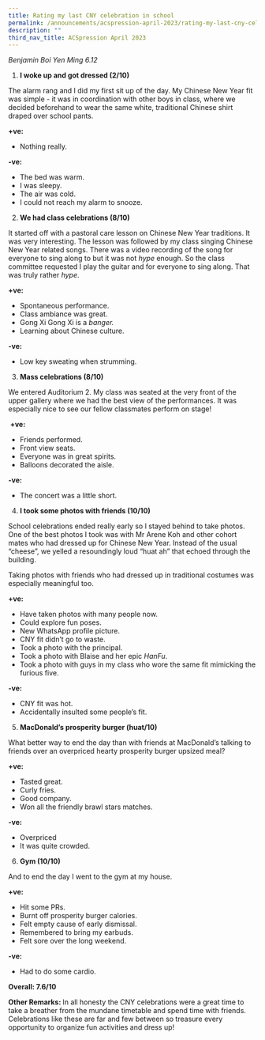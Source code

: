 ```yaml
---
title: Rating my last CNY celebration in school
permalink: /announcements/acspression-april-2023/rating-my-last-cny-celebration-in-school/
description: ""
third_nav_title: ACSpression April 2023
---
```

<p><em>Benjamin Boi Yen Ming 6.12&nbsp;</em></p>
<ol>
<li><strong>I woke up and got dressed (2/10)</strong></li>
</ol>
<p>The alarm rang and I did my first sit up of the day. My Chinese New Year fit was simple - it was in coordination with other boys in class, where we decided beforehand to wear the same white, traditional Chinese shirt draped over school pants.&nbsp;</p>
<p><strong>+ve:&nbsp;</strong></p>
<ul>
<li>Nothing really.</li>
</ul>
<p><strong>-ve:&nbsp;</strong></p>
<ul>
<li>The bed was warm.</li>
<li>I was sleepy.</li>
<li>The air was cold.</li>
<li>I could not reach my alarm to snooze.</li>
</ul>
<ol start="2">
<li><strong>We had class celebrations (8/10)</strong></li>
</ol>
<p>It started off with a pastoral care lesson on Chinese New Year traditions. It was very interesting. The lesson was followed by my class singing Chinese New Year related songs. There was a video recording of the song for everyone to sing along to but it was not <em>hype</em> enough. So the class committee requested I play the guitar and for everyone to sing along. That was truly rather <em>hype</em>.</p>
<p><strong>+ve:</strong></p>
<ul>
<li>Spontaneous performance.</li>
<li>Class ambiance was great.</li>
<li>Gong Xi Gong Xi is a<em> banger.</em></li>
<li>Learning about Chinese culture.</li>
</ul>
<p><strong>-ve:</strong></p>
<ul>
<li>Low key sweating when strumming.</li>
</ul>
<ol start="3">
<li><strong>Mass celebrations (8/10)</strong></li>
</ol>
<p>We entered Auditorium 2. My class was seated at the very front of the upper gallery where we had the best view of the performances. It was especially nice to see our fellow classmates perform on stage!</p>
<p>&nbsp;<strong>+ve:</strong></p>
<ul>
<li>Friends performed.</li>
<li>Front view seats.</li>
<li>Everyone was in great spirits.</li>
<li>Balloons decorated the aisle.</li>
</ul>
<p><strong>-ve:</strong></p>
<ul>
<li>The concert was a little short.</li>
</ul>
<ol start="4">
<li><strong>I took some photos with friends (10/10)</strong></li>
</ol>
<p>School celebrations ended really early so I stayed behind to take photos. One of the best photos I took was with Mr Arene Koh and other cohort mates who had dressed up for Chinese New Year. Instead of the usual “cheese”, we yelled a resoundingly loud “huat ah” that echoed through the building.&nbsp;</p>
<p>Taking photos with friends who had dressed up in traditional costumes was especially meaningful too.</p>
<p><strong>+ve:</strong></p>
<ul>
<li>Have taken photos with many people now.</li>
<li>Could explore fun poses.</li>
<li>New WhatsApp profile picture.</li>
<li>CNY fit didn’t go to waste.</li>
<li>Took a photo with the principal.</li>
<li>Took a photo with Blaise and her epic <em>HanFu</em>.</li>
<li>Took a photo with guys in my class who wore the same fit mimicking the furious five.</li>
</ul>
<p><strong>-ve:</strong></p>
<ul>
<li>CNY fit was hot.</li>
<li>Accidentally insulted some people’s fit.</li>
</ul>
<ol start="5">
<li><strong>MacDonald’s prosperity burger (huat/10)</strong></li>
</ol>
<p>What better way to end the day than with friends at MacDonald’s talking to friends over an overpriced hearty prosperity burger upsized meal?</p>
<p><strong>+ve:&nbsp;</strong></p>
<ul>
<li>Tasted great.</li>
<li>Curly fries.</li>
<li>Good company.</li>
<li>Won all the friendly brawl stars matches.</li>
</ul>
<p><strong>-ve:</strong></p>
<ul>
<li>Overpriced</li>
<li>It was quite crowded.</li>
</ul>
<ol start="6">
<li><strong>Gym (10/10)</strong></li>
</ol>
<p>And to end the day I went to the gym at my house.</p>
<p><strong>+ve:&nbsp;</strong></p>
<ul>
<li>Hit some PRs.</li>
<li>Burnt off prosperity burger calories.</li>
<li>Felt empty cause of early dismissal.</li>
<li>Remembered to bring my earbuds.</li>
<li>Felt sore over the long weekend.</li>
</ul>
<p><strong>-ve:</strong></p>
<ul>
<li>Had to do some cardio. </li>
</ul>
<p><strong>Overall: 7.6/10</strong></p>
<p><strong>Other Remarks: </strong>In all honesty the CNY celebrations were a great time to take a breather from the mundane timetable and spend time with friends. Celebrations like these are far and few between so treasure every opportunity to organize fun activities and dress up!&nbsp;</p>